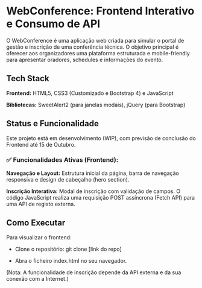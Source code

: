 # WebConference: Frontend Interativo e Consumo de API
O WebConference é uma aplicação web criada para simular o portal de gestão e inscrição de uma conferência técnica. O objetivo principal é oferecer aos organizadores uma plataforma estruturada e mobile-friendly para apresentar oradores, schedules e informações do evento.

## Tech Stack
**Frontend:** HTML5, CSS3 (Customizado e Bootstrap 4) e JavaScript

**Bibliotecas:** SweetAlert2 (para janelas modais), jQuery (para Bootstrap)

## Status e Funcionalidade
Este projeto está em desenvolvimento (WIP), com previsão de conclusão do Frontend até 15 de Outubro.

### ✅ Funcionalidades Ativas (Frontend):

**Navegação e Layout:** Estrutura inicial da página, barra de navegação responsiva e design de cabeçalho (hero section).

**Inscrição Interativa:** Modal de inscrição com validação de campos. O código JavaScript realiza uma requisição POST assíncrona (Fetch API) para uma API de registo externa.

## Como Executar
Para visualizar o frontend:

- Clone o repositório: git clone [link do repo]

- Abra o ficheiro index.html no seu navegador.

(Nota: A funcionalidade de inscrição depende da API externa e da sua conexão com a Internet.)
